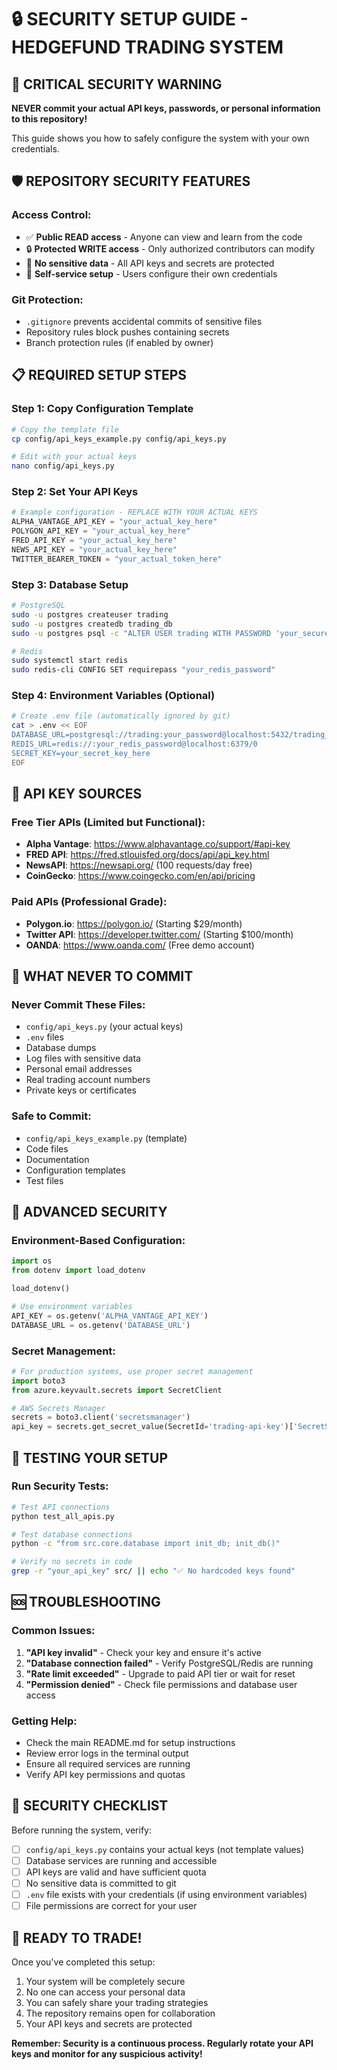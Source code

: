 # 🔒 SECURITY SETUP GUIDE - HEDGEFUND TRADING SYSTEM

## 🚨 **CRITICAL SECURITY WARNING**
**NEVER commit your actual API keys, passwords, or personal information to this repository!**

This guide shows you how to safely configure the system with your own credentials.

## 🛡️ **REPOSITORY SECURITY FEATURES**

### **Access Control:**
- ✅ **Public READ access** - Anyone can view and learn from the code
- 🔒 **Protected WRITE access** - Only authorized contributors can modify
- 🚫 **No sensitive data** - All API keys and secrets are protected
- 🔐 **Self-service setup** - Users configure their own credentials

### **Git Protection:**
- `.gitignore` prevents accidental commits of sensitive files
- Repository rules block pushes containing secrets
- Branch protection rules (if enabled by owner)

## 📋 **REQUIRED SETUP STEPS**

### **Step 1: Copy Configuration Template**
```bash
# Copy the template file
cp config/api_keys_example.py config/api_keys.py

# Edit with your actual keys
nano config/api_keys.py
```

### **Step 2: Set Your API Keys**
```python
# Example configuration - REPLACE WITH YOUR ACTUAL KEYS
ALPHA_VANTAGE_API_KEY = "your_actual_key_here"
POLYGON_API_KEY = "your_actual_key_here"
FRED_API_KEY = "your_actual_key_here"
NEWS_API_KEY = "your_actual_key_here"
TWITTER_BEARER_TOKEN = "your_actual_token_here"
```

### **Step 3: Database Setup**
```bash
# PostgreSQL
sudo -u postgres createuser trading
sudo -u postgres createdb trading_db
sudo -u postgres psql -c "ALTER USER trading WITH PASSWORD 'your_secure_password';"

# Redis
sudo systemctl start redis
sudo redis-cli CONFIG SET requirepass "your_redis_password"
```

### **Step 4: Environment Variables (Optional)**
```bash
# Create .env file (automatically ignored by git)
cat > .env << EOF
DATABASE_URL=postgresql://trading:your_password@localhost:5432/trading_db
REDIS_URL=redis://:your_redis_password@localhost:6379/0
SECRET_KEY=your_secret_key_here
EOF
```

## 🔑 **API KEY SOURCES**

### **Free Tier APIs (Limited but Functional):**
- **Alpha Vantage**: https://www.alphavantage.co/support/#api-key
- **FRED API**: https://fred.stlouisfed.org/docs/api/api_key.html
- **NewsAPI**: https://newsapi.org/ (100 requests/day free)
- **CoinGecko**: https://www.coingecko.com/en/api/pricing

### **Paid APIs (Professional Grade):**
- **Polygon.io**: https://polygon.io/ (Starting $29/month)
- **Twitter API**: https://developer.twitter.com/ (Starting $100/month)
- **OANDA**: https://www.oanda.com/ (Free demo account)

## 🚫 **WHAT NEVER TO COMMIT**

### **Never Commit These Files:**
- `config/api_keys.py` (your actual keys)
- `.env` files
- Database dumps
- Log files with sensitive data
- Personal email addresses
- Real trading account numbers
- Private keys or certificates

### **Safe to Commit:**
- `config/api_keys_example.py` (template)
- Code files
- Documentation
- Configuration templates
- Test files

## 🔐 **ADVANCED SECURITY**

### **Environment-Based Configuration:**
```python
import os
from dotenv import load_dotenv

load_dotenv()

# Use environment variables
API_KEY = os.getenv('ALPHA_VANTAGE_API_KEY')
DATABASE_URL = os.getenv('DATABASE_URL')
```

### **Secret Management:**
```python
# For production systems, use proper secret management
import boto3
from azure.keyvault.secrets import SecretClient

# AWS Secrets Manager
secrets = boto3.client('secretsmanager')
api_key = secrets.get_secret_value(SecretId='trading-api-key')['SecretString']
```

## 🧪 **TESTING YOUR SETUP**

### **Run Security Tests:**
```bash
# Test API connections
python test_all_apis.py

# Test database connections
python -c "from src.core.database import init_db; init_db()"

# Verify no secrets in code
grep -r "your_api_key" src/ || echo "✅ No hardcoded keys found"
```

## 🆘 **TROUBLESHOOTING**

### **Common Issues:**
1. **"API key invalid"** - Check your key and ensure it's active
2. **"Database connection failed"** - Verify PostgreSQL/Redis are running
3. **"Rate limit exceeded"** - Upgrade to paid API tier or wait for reset
4. **"Permission denied"** - Check file permissions and database user access

### **Getting Help:**
- Check the main README.md for setup instructions
- Review error logs in the terminal output
- Ensure all required services are running
- Verify API key permissions and quotas

## 🎯 **SECURITY CHECKLIST**

Before running the system, verify:
- [ ] `config/api_keys.py` contains your actual keys (not template values)
- [ ] Database services are running and accessible
- [ ] API keys are valid and have sufficient quota
- [ ] No sensitive data is committed to git
- [ ] `.env` file exists with your credentials (if using environment variables)
- [ ] File permissions are correct for your user

## 🚀 **READY TO TRADE!**

Once you've completed this setup:
1. Your system will be completely secure
2. No one can access your personal data
3. You can safely share your trading strategies
4. The repository remains open for collaboration
5. Your API keys and secrets are protected

**Remember: Security is a continuous process. Regularly rotate your API keys and monitor for any suspicious activity!**
